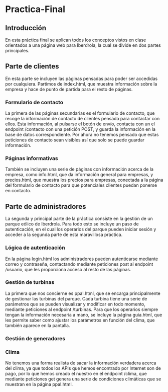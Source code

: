 # Practica-Final
## Introducción
En esta práctica final se aplican todos los conceptos vistos en clase orientados a una página web para Iberdrola, la cual se divide en dos partes principales.
## Parte de clientes
En esta parte se incluyen las páginas pensadas para poder ser accedidas por cualquiera. Partimos de index.html, que muestra información sobre la empresa y hace de punto de partida para el resto de páginas.
### Formulario de contacto
La primera de las páginas secundarias es el formulario de contacto, que recoge la información de contacto de clientes pensada para contactar con ellos. Esta información, al pulsarse el botón de envío, contacta con un el endpoint /contacto con una petición POST, y guarda la información en la base de datos correspondiente. Por ahora no tenemos pensado que estas peticiones de contacto sean visibles así que solo se puede guardar información.
### Páginas informativas
También se incluyen una serie de páginas con información acerca de la empresa, como info.html, que da información general para empresas, y precios.html, que muestra los precios para empresas, conectada a la página del formulario de contacto para que potenciales clientes puedan ponerse en contacto.
## Parte de administradores
La segunda y principal parte de la práctica consiste en la gestión de un parque eólico de Iberdrola. Para todo esto se incluye un paso de autenticación, en el cual los operarios del parque pueden iniciar sesión y acceder a la segunda parte de esta maravillosa práctica.
### Lógica de autenticación
En la página login.html los administradores pueden autenticarse mediante correo y contraseña, contactando mediante peticiones post al endpoint /usuario, que les proporciona acceso al resto de las páginas.
### Gestión de turbinas
La primera que nos concierne es ppal.html, que se encarga principalmente de gestionar las turbinas del parque. Cada turbina tiene una serie de parámetros que se pueden visualizar y modificar en todo momento, mediante peticiones al endpoint /turbinas. Para que los operarios siempre tengan la información necesaria a mano, se incluye la página guia.html, que les permite saber como ajustar los parámetros en función del clima, que también aparece en la pantalla.
### Gestión de generadores

### Clima
No tenemos una forma realista de sacar la información verdadera acerca del clima, ya que todos los APIs que hemos encontrado por Internet son de pago, por lo que hemos creado el nuestro en el endpoint /clima, que mediante peticiones get genera una serie de condiciones climáticas que se muestran en la página ppal.html.
